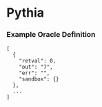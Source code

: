 # Pythia

### Example Oracle Definition

```
[
  {
    "retval": 0,
    "out": "7",
    "err": "",
    "sandbox": {}
  },
  ...
]
```

